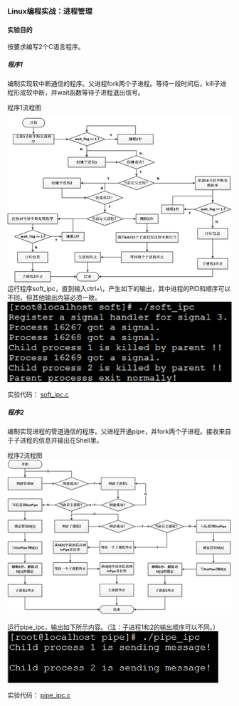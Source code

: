 ### Linux编程实战：进程管理

#### 实验目的
按要求编写2个C语言程序。

##### 程序1
编制实现软中断通信的程序。父进程fork两个子进程。等待一段时间后，kill子进程形成软中断，并wait函数等待子进程退出信号。

程序1流程图

![流程图1](1.png)
运行程序soft_ipc，直到输入ctrl+\，产生如下的输出，其中进程的PID和顺序可以不同，但其他输出内容必须一致。
![结果1](2.png)

实验代码：
[soft_ipc.c](\lab1\soft_ipc.c)

##### 程序2
编制实现进程的管道通信的程序。父进程开通pipe，并fork两个子进程。接收来自于子进程的信息并输出在Shell里。

程序2流程图
![流程图1](3.png)

运行pipe_ipc，输出如下所示内容。（注：子进程1和2的输出顺序可以不同。）
![结果2](4.png)

实验代码：
[pipe_ipc.c](\lab2\pipe_ipc.c)
